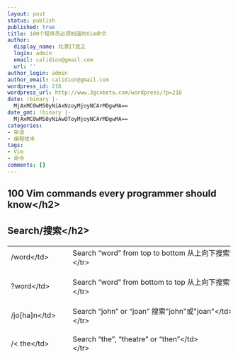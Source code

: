 ```yaml
---
layout: post
status: publish
published: true
title: 100个程序员必须知道的Vim命令
author:
  display_name: 北漂IT民工
  login: admin
  email: calidion@gmail.com
  url: ''
author_login: admin
author_email: calidion@gmail.com
wordpress_id: 218
wordpress_url: http://www.3gcnbeta.com/wordpress/?p=218
date: !binary |-
  MjAxMC0wMS0yNiAxNzoyMjoyNCArMDgwMA==
date_gmt: !binary |-
  MjAxMC0wMS0yNiAwOToyMjoyNCArMDgwMA==
categories:
- 杂谈
- 编程技术
tags:
- Vim
- 命令
comments: []
---
```

<h2>100 Vim commands every programmer should know<&#47;h2></p>
<h2>Search&#47;搜索<&#47;h2></p>
<table style="height: 248px;" border="0" width="609">
<tbody>
<tr>
<td>&#47;word<&#47;td></p>
<td>Search &ldquo;word&rdquo; from top to bottom 从上向下搜索'word'<&#47;td><br />
<&#47;tr></p>
<tr>
<td>?word<&#47;td></p>
<td>Search &ldquo;word&rdquo; from bottom to top 从上向下搜索'word'<&#47;td><br />
<&#47;tr></p>
<tr>
<td>&#47;jo[ha]n<&#47;td></p>
<td>Search &ldquo;john&rdquo; or &ldquo;joan&rdquo; 搜索"john"或"joan"<&#47;td><br />
<&#47;tr></p>
<tr>
<td>&#47;< the<&#47;td></p>
<td>Search &ldquo;the&rdquo;, &ldquo;theatre&rdquo; or &ldquo;then&rdquo;<&#47;td><br />
<&#47;tr></p>
<tr>
<td>&#47;the><&#47;td></p>
<td>Search &ldquo;the&rdquo; or &ldquo;breathe&rdquo;<&#47;td><br />
<&#47;tr></p>
<tr>
<td>&#47;< the><&#47;td></p>
<td>Search &ldquo;the&rdquo;<&#47;td><br />
<&#47;tr></p>
<tr>
<td>&#47;< &hellip;.><&#47;td></p>
<td>Search all words of 4 letters<&#47;td><br />
<&#47;tr></p>
<tr>
<td>&#47;&#47;<&#47;td></p>
<td>Search &ldquo;fred&rdquo; but not &ldquo;alfred&rdquo; or &ldquo;frederick&rdquo;<&#47;td><br />
<&#47;tr></p>
<tr>
<td>&#47;fred|joe<&#47;td></p>
<td>Search &ldquo;fred&rdquo; or &ldquo;joe&rdquo;<&#47;td><br />
<&#47;tr></p>
<tr>
<td>&#47;
<dddd><&#47;td></p>
<td>Search exactly 4 digits<&#47;td><br />
<&#47;tr></p>
<tr>
<td>&#47;^n{3}<&#47;td></p>
<td>Find 3 empty lines<&#47;td><br />
<&#47;tr></p>
<tr>
<td>:bufdo &#47;searchstr&#47;<&#47;td></p>
<td>Search in all open files<&#47;td><br />
<&#47;tr><br />
<&#47;tbody><br />
<&#47;table></p>
<h2>Replace<&#47;h2></p>
<table border="0">
<tbody>
<tr>
<td>:%s&#47;old&#47;new&#47;g<&#47;td></p>
<td>Replace all occurences of &ldquo;old&rdquo; by &ldquo;new&rdquo; in file<&#47;td><br />
<&#47;tr></p>
<tr>
<td>:%s&#47;old&#47;new&#47;gw<&#47;td></p>
<td>Replace all occurences with confirmation<&#47;td><br />
<&#47;tr></p>
<tr>
<td>:2,35s&#47;old&#47;new&#47;g<&#47;td></p>
<td>Replace all occurences between lines 2 and 35<&#47;td><br />
<&#47;tr></p>
<tr>
<td>:5,$s&#47;old&#47;new&#47;g<&#47;td></p>
<td>Replace all occurences from line 5 to EOF<&#47;td><br />
<&#47;tr></p>
<tr>
<td>:%s&#47;^&#47;hello&#47;g<&#47;td></p>
<td>Replace the begining of each line by &ldquo;hello&rdquo;<&#47;td><br />
<&#47;tr></p>
<tr>
<td>:%s&#47;$&#47;Harry&#47;g<&#47;td></p>
<td>Replace the end of each line by &ldquo;Harry&rdquo;<&#47;td><br />
<&#47;tr></p>
<tr>
<td>:%s&#47;onward&#47;forward&#47;gi<&#47;td></p>
<td>Replace &ldquo;onward&rdquo; by &ldquo;forward&rdquo; , case unsensitive<&#47;td><br />
<&#47;tr></p>
<tr>
<td>:%s&#47; *$&#47;&#47;g<&#47;td></p>
<td>Delete all white spaces<&#47;td><br />
<&#47;tr></p>
<tr>
<td>:g&#47;string&#47;d<&#47;td></p>
<td>Delete all lines containing &ldquo;string&rdquo;<&#47;td><br />
<&#47;tr></p>
<tr>
<td>:v&#47;string&#47;d<&#47;td></p>
<td>Delete all lines containing which didn't contain &ldquo;string&rdquo;<&#47;td><br />
<&#47;tr></p>
<tr>
<td>:s&#47;Bill&#47;Steve&#47;<&#47;td></p>
<td>Replace the first occurence of &ldquo;Bill&rdquo; by &ldquo;Steve&rdquo; in current line<&#47;td><br />
<&#47;tr></p>
<tr>
<td>:s&#47;Bill&#47;Steve&#47;g<&#47;td></p>
<td>Replace &ldquo;Bill&rdquo; by &ldquo;Steve&rdquo; in current line<&#47;td><br />
<&#47;tr></p>
<tr>
<td>:%s&#47;Bill&#47;Steve&#47;g<&#47;td></p>
<td>Replace &ldquo;Bill&rdquo; by &ldquo;Steve&rdquo; in all the file<&#47;td><br />
<&#47;tr></p>
<tr>
<td>:%s&#47;r&#47;&#47;g<&#47;td></p>
<td>Delete DOS carriage returns (^M)<&#47;td><br />
<&#47;tr></p>
<tr>
<td>:%s&#47;r&#47;r&#47;g<&#47;td></p>
<td>Transform DOS carriage returns in returns<&#47;td><br />
<&#47;tr></p>
<tr>
<td>:%s#<[^>]+>##g<&#47;td></p>
<td>Delete HTML tags but keeps text<&#47;td><br />
<&#47;tr></p>
<tr>
<td>:%s&#47;^(.*)n1$&#47;1&#47;<&#47;td></p>
<td>Delete lines which appears twice<&#47;td><br />
<&#47;tr></p>
<tr>
<td>Ctrl+a<&#47;td></p>
<td>Increment number under the cursor<&#47;td><br />
<&#47;tr></p>
<tr>
<td>Ctrl+x<&#47;td></p>
<td>Decrement number under cursor<&#47;td><br />
<&#47;tr></p>
<tr>
<td>ggVGg?<&#47;td></p>
<td>Change text to Rot13<&#47;td><br />
<&#47;tr><br />
<&#47;tbody><br />
<&#47;table></p>
<h2>Case<&#47;h2></p>
<table border="0">
<tbody>
<tr>
<td>Vu<&#47;td></p>
<td>Lowercase line<&#47;td><br />
<&#47;tr></p>
<tr>
<td>VU<&#47;td></p>
<td>Uppercase line<&#47;td><br />
<&#47;tr></p>
<tr>
<td>g~~<&#47;td></p>
<td>Invert case<&#47;td><br />
<&#47;tr></p>
<tr>
<td>vEU<&#47;td></p>
<td>Switch word to uppercase<&#47;td><br />
<&#47;tr></p>
<tr>
<td>vE~<&#47;td></p>
<td>Modify word case<&#47;td><br />
<&#47;tr></p>
<tr>
<td>ggguG<&#47;td></p>
<td>Set all text to lowercase<&#47;td><br />
<&#47;tr></p>
<tr>
<td>:set ignorecase<&#47;td></p>
<td>Ignore case in searches<&#47;td><br />
<&#47;tr></p>
<tr>
<td>:set smartcase<&#47;td></p>
<td>Ignore case in searches excepted if an uppercase letter is used<&#47;td><br />
<&#47;tr></p>
<tr>
<td>:%s&#47;<.&#47;u&amp;&#47;g<&#47;td></p>
<td>Sets first letter of each word to uppercase<&#47;td><br />
<&#47;tr></p>
<tr>
<td>:%s&#47;<.&#47;l&amp;&#47;g<&#47;td></p>
<td>Sets first letter of each word to lowercase<&#47;td><br />
<&#47;tr></p>
<tr>
<td>:%s&#47;.*&#47;u&amp;<&#47;td></p>
<td>Sets first letter of each line to uppercase<&#47;td><br />
<&#47;tr></p>
<tr>
<td>:%s&#47;.*&#47;l&amp;<&#47;td></p>
<td>Sets first letter of each line to lowercase<&#47;td><br />
<&#47;tr><br />
<&#47;tbody><br />
<&#47;table></p>
<h2>Read&#47;Write files<&#47;h2></p>
<table border="0">
<tbody>
<tr>
<td>:1,10 w outfile<&#47;td></p>
<td>Saves lines 1 to 10 in&nbsp;<em>outfile<&#47;em><&#47;td><br />
<&#47;tr></p>
<tr>
<td>:1,10 w >> outfile<&#47;td></p>
<td>Appends lines 1 to 10 to&nbsp;<em>outfile<&#47;em><&#47;td><br />
<&#47;tr></p>
<tr>
<td>:r infile<&#47;td></p>
<td>Insert the content of&nbsp;<em>infile<&#47;em><&#47;td><br />
<&#47;tr></p>
<tr>
<td>:23r infile<&#47;td></p>
<td>Insert the content of&nbsp;<em>infile<&#47;em> under line 23<&#47;td><br />
<&#47;tr><br />
<&#47;tbody><br />
<&#47;table></p>
<h2>File explorer<&#47;h2></p>
<table border="0">
<tbody>
<tr>
<td>:e .<&#47;td></p>
<td>Open integrated file explorer<&#47;td><br />
<&#47;tr></p>
<tr>
<td>:Sex<&#47;td></p>
<td>Split window and open integrated file explorer<&#47;td><br />
<&#47;tr></p>
<tr>
<td>:browse e<&#47;td></p>
<td>Graphical file explorer<&#47;td><br />
<&#47;tr></p>
<tr>
<td>:ls<&#47;td></p>
<td>List buffers<&#47;td><br />
<&#47;tr></p>
<tr>
<td>:cd ..<&#47;td></p>
<td>Move to parent directory<&#47;td><br />
<&#47;tr></p>
<tr>
<td>:args<&#47;td></p>
<td>List files<&#47;td><br />
<&#47;tr></p>
<tr>
<td>:args *.php<&#47;td></p>
<td>Open file list<&#47;td><br />
<&#47;tr></p>
<tr>
<td>:grep expression *.php<&#47;td></p>
<td>Returns a list of .php files contening&nbsp;<em>expression<&#47;em><&#47;td><br />
<&#47;tr></p>
<tr>
<td>gf<&#47;td></p>
<td>Open file name under cursor<&#47;td><br />
<&#47;tr><br />
<&#47;tbody><br />
<&#47;table></p>
<h2>Interact with Unix<&#47;h2></p>
<table border="0">
<tbody>
<tr>
<td>:!pwd<&#47;td></p>
<td>Execute the &ldquo;pwd&rdquo; unix command, then returns to Vi<&#47;td><br />
<&#47;tr></p>
<tr>
<td>!!pwd<&#47;td></p>
<td>Execute the &ldquo;pwd&rdquo; unix command and insert output in file<&#47;td><br />
<&#47;tr></p>
<tr>
<td>:sh<&#47;td></p>
<td>Temporary returns to Unix<&#47;td><br />
<&#47;tr></p>
<tr>
<td>$exit<&#47;td></p>
<td>Retourns to Vi<&#47;td><br />
<&#47;tr><br />
<&#47;tbody><br />
<&#47;table></p>
<h2>Alignment<&#47;h2></p>
<table border="0">
<tbody>
<tr>
<td>:%!fmt<&#47;td></p>
<td>Align all lines<&#47;td><br />
<&#47;tr></p>
<tr>
<td>!}fmt<&#47;td></p>
<td>Align all lines at the current position<&#47;td><br />
<&#47;tr></p>
<tr>
<td>5!!fmt<&#47;td></p>
<td>Align the next 5 lines<&#47;td><br />
<&#47;tr><br />
<&#47;tbody><br />
<&#47;table></p>
<h2>Tabs<&#47;h2></p>
<table border="0">
<tbody>
<tr>
<td>:tabnew<&#47;td></p>
<td>Creates a new tab<&#47;td><br />
<&#47;tr></p>
<tr>
<td>gt<&#47;td></p>
<td>Show next tab<&#47;td><br />
<&#47;tr></p>
<tr>
<td>:tabfirst<&#47;td></p>
<td>Show first tab<&#47;td><br />
<&#47;tr></p>
<tr>
<td>:tablast<&#47;td></p>
<td>Show last tab<&#47;td><br />
<&#47;tr></p>
<tr>
<td>:tabm n(position)<&#47;td></p>
<td>Rearrange tabs<&#47;td><br />
<&#47;tr></p>
<tr>
<td>:tabdo %s&#47;foo&#47;bar&#47;g<&#47;td></p>
<td>Execute a command in all tabs<&#47;td><br />
<&#47;tr></p>
<tr>
<td>:tab ball<&#47;td></p>
<td>Puts all open files in tabs<&#47;td><br />
<&#47;tr><br />
<&#47;tbody><br />
<&#47;table></p>
<h2>Window spliting<&#47;h2></p>
<table border="0">
<tbody>
<tr>
<td>:e filename<&#47;td></p>
<td>Edit&nbsp;<em>filename<&#47;em> in current window<&#47;td><br />
<&#47;tr></p>
<tr>
<td>:split filename<&#47;td></p>
<td>Split the window and open&nbsp;<em>filename<&#47;em><&#47;td><br />
<&#47;tr></p>
<tr>
<td>ctrl-w up arrow<&#47;td></p>
<td>Puts cursor in top window<&#47;td><br />
<&#47;tr></p>
<tr>
<td>ctrl-w ctrl-w<&#47;td></p>
<td>Puts cursor in next window<&#47;td><br />
<&#47;tr></p>
<tr>
<td>ctrl-w_<&#47;td></p>
<td>Maximise current window<&#47;td><br />
<&#47;tr></p>
<tr>
<td>ctrl-w=<&#47;td></p>
<td>Gives the same size to all windows<&#47;td><br />
<&#47;tr></p>
<tr>
<td>10 ctrl-w+<&#47;td></p>
<td>Add 10 lines to current window<&#47;td><br />
<&#47;tr></p>
<tr>
<td>:vsplit file<&#47;td></p>
<td>Split window vertically<&#47;td><br />
<&#47;tr></p>
<tr>
<td>:sview file<&#47;td></p>
<td>Same as&nbsp;<strong>:split<&#47;strong> in readonly mode<&#47;td><br />
<&#47;tr></p>
<tr>
<td>:hide<&#47;td></p>
<td>Close current window<&#47;td><br />
<&#47;tr></p>
<tr>
<td>:only<&#47;td></p>
<td>Close all windows, excepted current<&#47;td><br />
<&#47;tr></p>
<tr>
<td>:b 2<&#47;td></p>
<td>Open #2 in this window<&#47;td><br />
<&#47;tr><br />
<&#47;tbody><br />
<&#47;table></p>
<h2>Auto-completion<&#47;h2></p>
<table border="0">
<tbody>
<tr>
<td>Ctrl+n Ctrl+p (in insert mode)<&#47;td></p>
<td>Complete word<&#47;td><br />
<&#47;tr></p>
<tr>
<td>Ctrl+x Ctrl+l<&#47;td></p>
<td>Complete line<&#47;td><br />
<&#47;tr></p>
<tr>
<td>:set dictionary=dict<&#47;td></p>
<td>Define&nbsp;<em>dict<&#47;em> as a dictionnary<&#47;td><br />
<&#47;tr></p>
<tr>
<td>Ctrl+x Ctrl+k<&#47;td></p>
<td>Complete with dictionnary<&#47;td><br />
<&#47;tr><br />
<&#47;tbody><br />
<&#47;table></p>
<h2>Marks<&#47;h2></p>
<table border="0">
<tbody>
<tr>
<td>mk<&#47;td></p>
<td>Marks current position as&nbsp;<em>k<&#47;em><&#47;td><br />
<&#47;tr></p>
<tr>
<td>&lsquo;k<&#47;td></p>
<td>Moves cursor to mark&nbsp;<em>k<&#47;em><&#47;td><br />
<&#47;tr></p>
<tr>
<td>d&rsquo;k<&#47;td></p>
<td>Delete all until mark&nbsp;<em>k<&#47;em><&#47;td><br />
<&#47;tr><br />
<&#47;tbody><br />
<&#47;table></p>
<h2>Abbreviations<&#47;h2></p>
<table border="0">
<tbody>
<tr>
<td>:ab mail mail@provider.org<&#47;td></p>
<td>Define&nbsp;<em>mail<&#47;em> as abbreviation of&nbsp;<em>mail@provider.org<&#47;em><&#47;td><br />
<&#47;tr><br />
<&#47;tbody><br />
<&#47;table></p>
<h2>Text indent<&#47;h2></p>
<table border="0">
<tbody>
<tr>
<td>:set autoindent<&#47;td></p>
<td>Turn on auto-indent<&#47;td><br />
<&#47;tr></p>
<tr>
<td>:set smartindent<&#47;td></p>
<td>Turn on intelligent auto-indent<&#47;td><br />
<&#47;tr></p>
<tr>
<td>:set shiftwidth=4<&#47;td></p>
<td>Defines 4 spaces as indent size<&#47;td><br />
<&#47;tr></p>
<tr>
<td>ctrl-t, ctrl-d<&#47;td></p>
<td>Indent&#47;un-indent in insert mode<&#47;td><br />
<&#47;tr></p>
<tr>
<td>>><&#47;td></p>
<td>Indent<&#47;td><br />
<&#47;tr></p>
<tr>
<td><<<&#47;td></p>
<td>Un-indent<&#47;td><br />
<&#47;tr><br />
<&#47;tbody><br />
<&#47;table></p>
<h2>Syntax highlighting<&#47;h2></p>
<table border="0">
<tbody>
<tr>
<td>:syntax on<&#47;td></p>
<td>Turn on syntax highlighting<&#47;td><br />
<&#47;tr></p>
<tr>
<td>:syntax off<&#47;td></p>
<td>Turn off syntax highlighting<&#47;td><br />
<&#47;tr></p>
<tr>
<td>:set syntax=perl<&#47;td></p>
<td>Force syntax highlighting<&#47;td><br />
<&#47;tr><br />
<&#47;tbody><br />
<&#47;table></p>
